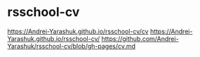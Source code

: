 # rsschool-cv

https://Andrei-Yarashuk.github.io/rsschool-cv/cv
https://Andrei-Yarashuk.github.io/rsschool-cv/
https://github.com/Andrei-Yarashuk/rsschool-cv/blob/gh-pages/cv.md

